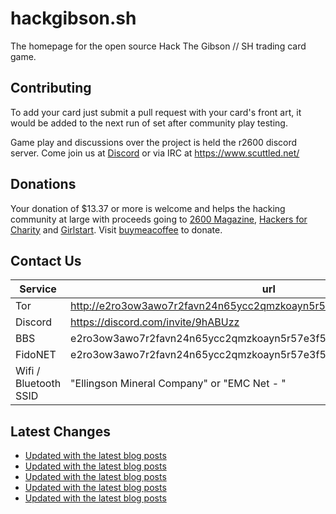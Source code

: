 # hackgibson.sh
The homepage for the open source Hack The Gibson // SH trading card game.


## Contributing

To add your card just submit a pull request with your card's front art, it would be added to the next run of set after community play testing.

Game play and discussions over the project is held the r2600 discord server. Come join us at [Discord](https://discord.com/invite/9hABUzz) or via IRC at https://www.scuttled.net/


## Donations

Your donation of $13.37 or more is welcome and helps the hacking community at large with proceeds going to [2600 Magazine](https://2600.com/), [Hackers for Charity](https://hackersforcharity.org) and [Girlstart](https://girlstart.org).  Visit [buymeacoffee](https://www.buymeacoffee.com/hackgibson.sh) to donate.


## Contact Us

Service | url
-|-
Tor | http://e2ro3ow3awo7r2favn24n65ycc2qmzkoayn5r57e3f56nvjwdcgg32ad.onion
Discord | https://discord.com/invite/9hABUzz
BBS | e2ro3ow3awo7r2favn24n65ycc2qmzkoayn5r57e3f56nvjwdcgg32ad.onion:23
FidoNET | e2ro3ow3awo7r2favn24n65ycc2qmzkoayn5r57e3f56nvjwdcgg32ad.onion:24554
Wifi / Bluetooth SSID | "Ellingson Mineral Company" or "EMC Net - <fidonet address>"

## Latest Changes
<!-- BLOG-POST-LIST:START -->
- [Updated with the latest blog posts](https://github.com/DFW2600/hackgibson.sh/commit/8d1d3f23c16604ffbdb05fcc279b51056db12b9f)
- [Updated with the latest blog posts](https://github.com/DFW2600/hackgibson.sh/commit/ceed3ec0fbbffff4607c2b28c44d3de61ece4808)
- [Updated with the latest blog posts](https://github.com/DFW2600/hackgibson.sh/commit/89e7c6059286cedd6a23a26de0b6186d2852c2ed)
- [Updated with the latest blog posts](https://github.com/DFW2600/hackgibson.sh/commit/0f4a08175371d07b154886b0583ff3c911d48aad)
- [Updated with the latest blog posts](https://github.com/DFW2600/hackgibson.sh/commit/479a83c0eb667072385525ecc1261e72b279cbad)
<!-- BLOG-POST-LIST:END -->
